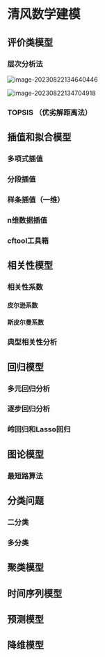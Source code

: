 # 清风数学建模

## 评价类模型

### 层次分析法

![image-20230822134640446](http://image.zzzsleep.icu/202308221346527.png)

![image-20230822134704918](http://image.zzzsleep.icu/202308221347980.png)

### TOPSIS （优劣解距离法）

## 插值和拟合模型

### 多项式插值

### 分段插值

### 样条插值（一维）

### n维数据插值

### cftool工具箱

## 相关性模型

### 相关性系数

#### 皮尔逊系数

#### 斯皮尔曼系数

### 典型相关性分析

## 回归模型

### 多元回归分析

### 逐步回归分析

### 岭回归和Lasso回归

## 图论模型

### 最短路算法

## 分类问题

### 二分类

### 多分类

## 聚类模型



## 时间序列模型

## 预测模型

## 降维模型